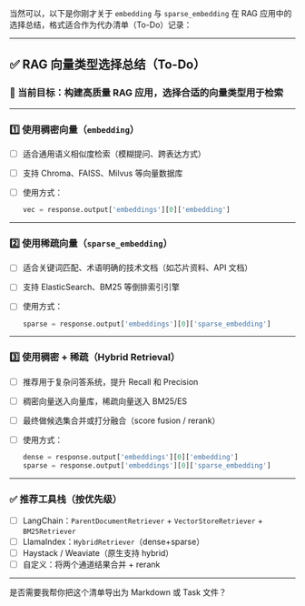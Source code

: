 当然可以，以下是你刚才关于 `embedding` 与 `sparse_embedding` 在 RAG 应用中的选择总结，格式适合作为代办清单（To-Do）记录：

---

## ✅ RAG 向量类型选择总结（To-Do）

### 🧠 当前目标：构建高质量 RAG 应用，选择合适的向量类型用于检索

---

### 1️⃣ 使用稠密向量（`embedding`）

* [ ] 适合通用语义相似度检索（模糊提问、跨表达方式）
* [ ] 支持 Chroma、FAISS、Milvus 等向量数据库
* [ ] 使用方式：

  ```python
  vec = response.output['embeddings'][0]['embedding']
  ```

---

### 2️⃣ 使用稀疏向量（`sparse_embedding`）

* [ ] 适合关键词匹配、术语明确的技术文档（如芯片资料、API 文档）
* [ ] 支持 ElasticSearch、BM25 等倒排索引引擎
* [ ] 使用方式：

  ```python
  sparse = response.output['embeddings'][0]['sparse_embedding']
  ```

---

### 3️⃣ 使用稠密 + 稀疏（Hybrid Retrieval）

* [ ] 推荐用于复杂问答系统，提升 Recall 和 Precision
* [ ] 稠密向量送入向量库，稀疏向量送入 BM25/ES
* [ ] 最终做候选集合并或打分融合（score fusion / rerank）
* [ ] 使用方式：

  ```python
  dense = response.output['embeddings'][0]['embedding']
  sparse = response.output['embeddings'][0]['sparse_embedding']
  ```

---

### ✅ 推荐工具栈（按优先级）

* [ ] LangChain：`ParentDocumentRetriever` + `VectorStoreRetriever` + `BM25Retriever`
* [ ] LlamaIndex：`HybridRetriever`（dense+sparse）
* [ ] Haystack / Weaviate（原生支持 hybrid）
* [ ] 自定义：将两个通道结果合并 + rerank

---

是否需要我帮你把这个清单导出为 Markdown 或 Task 文件？
